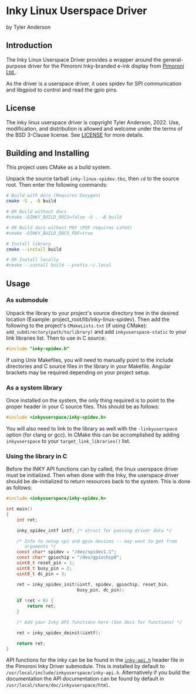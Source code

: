 # Inky Linux Userspace Driver

by Tyler Anderson

## Introduction

The Inky Linux Userspace Driver provides a wrapper around
the general-purpose driver for the Pimoroni Inky-branded e-ink
display from [Pimoroni Ltd.](https://shop.pimoroni.com/).

As the driver is a userspace driver, it uses spidev for SPI
communication and libgpiod to control and read the gpio pins.

## License

The inky linux userspace driver is copyright Tyler Anderson,
2022. Use, modification, and distribution is allowed and
welcome under the terms of the BSD 3-Clause license. See
[LICENSE](LICENSE) for more details.

## Building and Installing

This project uses CMake as a build system.

Unpack the source tarball `inky-linux-spidev.tbz`, then `cd` to
the source root. Then enter the following commands:

``` bash
# Build with docs (Requires Doxygen)
cmake -S . -B build

# OR Build without docs
#cmake -DINKY_BUILD_DOCS=false -S . -B build

# OR Build docs without PDF (PDF requires LaTeX)
#cmake -DINKY_BUILD_DOCS_PDF=true

# Install library
cmake --install build

# OR Install locally
#cmake --install build --prefix ~/.local
```

## Usage

### As submodule

Unpack the library to your project's source directory tree in the
desired location (Example: project_root/lib/inky-linux-spidev).
Then add the following to the project's `CMakeLists.txt` (if using CMake):
`add_subdirectory(path/to/library)` and add `inkyuserspace-static` to your
link libraries list. Then to use in C source:

``` c
#include "inky-spidev.h"
```

If using Unix Makefiles, you will need to manually point to the include
directories and C source files in the library in your Makefile. Angular
brackets may be required depending on your project setup.

### As a system library

Once installed on the system, the only thing required is to point to the
proper header in your C source files. This should be as follows:

``` c
#include <inkyuserspace/inky-spidev.h>
```

You will also need to link to the library as well with the
`-linkyuserspace` option (for clang or gcc). In CMake this can be
accomplished by adding `inkyuserspace` to your `target_link_libraries()`
list.

### Using the library in C

Before the INKY API functions can by called, the linux userspace driver
must be initialized. Then when done with the Inky, the userspace driver
should be de-initialized to return resources back to the system. This
is done as follows:

``` c
#include <inkyuserspace/inky-spidev.h>

int main()
{
    int ret;

    inky_spidev_intf intf; /* struct for passing driver data */

    /* Info to setup spi and gpio devices -- may want to get from
       arguments */
    const char* spidev = "/dev/spidev1.1";
    const char* gpiochip = "/dev/gpiochip0";
    uint8_t reset_pin = 1;
    uint8_t busy_pin = 2;
    uint8_t dc_pin = 3;

    ret = inky_spidev_init(&intf, spidev, gpiochip, reset_bin,
                           busy_pin, dc_pin);
    
    if (ret < 0) {
        return ret;
    }

    /* Add your Inky API functions here (See docs for functions) */

    ret = inky_spidev_deinit(&intf);

    return ret;
}
```

API functions for the inky can be be found in the
[`inky-api.h`](lib/pimoroni-inky-driver/include/inky-api.h)
header file in the Pimoroni Inky Driver submodule. This is installed
by default to `/usr/local/include/inkyuserspace/inky-api.h`. Alternatively
if you build the documentation the API documentation can be found by default in
`/usr/local/share/doc/inkyuserspace/html`.
